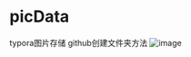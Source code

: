 # picData
typora图片存储
github创建文件夹方法
![image](https://user-images.githubusercontent.com/33152234/179389808-b3e40897-3fee-4b30-8ca7-6bdea682108f.png)
